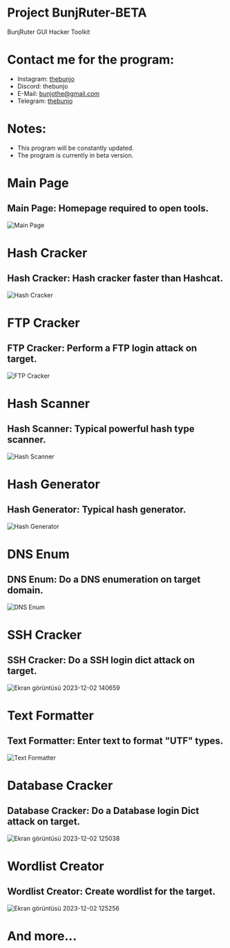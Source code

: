 # Project BunjRuter-BETA
BunjRuter GUI Hacker Toolkit

# Contact me for the program: 
- Instagram: [thebunjo](https://www.instagram.com/thebunjo)
- Discord: thebunjo
- E-Mail: bunjothe@gmail.com
- Telegram: [thebunjo](https://t.me/thebunjo)

# Notes:

- This program will be constantly updated.
- The program is currently in beta version.

# Main Page

## Main Page: Homepage required to open tools.

![Main Page](https://github.com/thebunjo/Project-BunjRuter/assets/138582603/ba0fa5e3-5252-43d2-b059-a2b54a920fe6)

# Hash Cracker

## Hash Cracker: Hash cracker faster than Hashcat.

![Hash Cracker](https://github.com/thebunjo/Project-BunjRuter/assets/138582603/76e9a771-aaf6-49e0-8045-235071dbfb1a)

# FTP Cracker

## FTP Cracker: Perform a FTP login attack on target.

![FTP Cracker](https://github.com/thebunjo/Project-BunjRuter/assets/138582603/5be3bf60-7c2f-4303-b1a1-ae6da3151550)


# Hash Scanner

## Hash Scanner: Typical powerful hash type scanner.

![Hash Scanner](https://github.com/thebunjo/Project-BunjRuter/assets/138582603/858415ca-550c-4279-9a8d-9083a8bf4f84)

# Hash Generator

## Hash Generator: Typical hash generator.

![Hash Generator](https://github.com/thebunjo/Project-BunjRuter/assets/138582603/7eba2606-a74d-490a-81fb-0f53bf490622)

# DNS Enum

## DNS Enum: Do a DNS enumeration on target domain.

![DNS Enum](https://github.com/thebunjo/Project-BunjRuter/assets/138582603/279bf08e-e855-4462-9d30-2736654b4c63)

# SSH Cracker

## SSH Cracker: Do a SSH login dict attack on target.

![Ekran görüntüsü 2023-12-02 140659](https://github.com/thebunjo/Project-BunjRuter/assets/138582603/e8c5eddc-b7bd-45a2-b999-082caa1b060e)


# Text Formatter

## Text Formatter: Enter text to format "UTF" types.

![Text Formatter](https://github.com/thebunjo/Project-BunjRuter/assets/138582603/02dfdc3d-d4e2-4906-b32d-7c2a2515036a)

# Database Cracker

## Database Cracker: Do a Database login Dict attack on target.

![Ekran görüntüsü 2023-12-02 125038](https://github.com/thebunjo/Project-BunjRuter/assets/138582603/ad86e0a5-38f1-42f0-8e1b-8a994c255da5)

# Wordlist Creator

## Wordlist Creator: Create wordlist for the target.

![Ekran görüntüsü 2023-12-02 125256](https://github.com/thebunjo/Project-BunjRuter/assets/138582603/7dd3aa75-65b0-47f1-a54a-5745cac9ba2e)

# And more...

